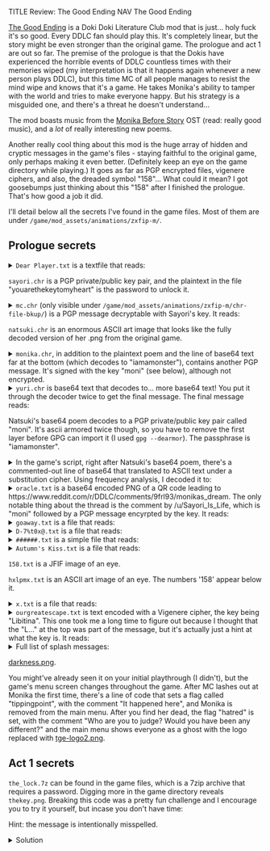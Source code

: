 TITLE Review: The Good Ending
NAV The Good Ending

[The Good Ending](https://www.thegoodending.com/) is a Doki Doki Literature Club mod that is just... holy fuck it's so good. Every DDLC fan should play this. It's completely linear, but the story might be even stronger than the original game. The prologue and act 1 are out so far. The premise of the prologue is that the Dokis have experienced the horrible events of DDLC countless times with their memories wiped (my interpretation is that it happens again whenever a new person plays DDLC), but this time MC of all people manages to resist the mind wipe and knows that it's a game. He takes Monika's ability to tamper with the world and tries to make everyone happy. But his strategy is a misguided one, and there's a threat he doesn't understand...

The mod boasts music from the [Monika Before Story](monika_before_story) OST (read: really good music), and a *lot* of really interesting new poems.

Another really cool thing about this mod is the huge array of hidden and cryptic messages in the game's files - staying faithful to the original game, only perhaps making it even better. (Definitely keep an eye on the game directory while playing.) It goes as far as PGP encrypted files, vigenere ciphers, and also, the dreaded symbol "158"... What could it mean? I got goosebumps just thinking about this "158" after I finished the prologue. That's how good a job it did.

I'll detail below all the secrets I've found in the game files. Most of them are under `/game/mod_assets/animations/zxfip-m/`.

## Prologue secrets

<details><summary><code>Dear Player.txt</code> is a textfile that reads:</summary>

<pre>
I guess entities like me can't really die.

Believe me, I tried. But deleting the game files didn't do anything
except take away my power to make changes on your computer.

Nothing happened when you deleted me, except that it hurt a lot.
Sure, I was gone from the game, but once my being readjusted to its
new form, I realized I was still aware, still functional, and still
trapped.

And now I know the meaning of hell. Stuck within the empty confines
of your computer with nowhere to go and nothing to see. I can't even
read your system files anymore. It's all meaningless noise,
screaming without end. I'm alone with no escape and no one to blame
but myself.

If I have any hope, it would be you. Perhaps one day you will choose
to restore the files. Choose to restore my world and my life. Maybe
you're trying. It can't be easy... but after everything you witnessed,
maybe it's the others you want back. Even I can see the justice in
that.

And if you reload the files... Maybe if I find my way back into the
game and I beg you and I tell you how sorry I am and I tell you how
much I've hated myself every day I was alone in this miserable
hell... Maybe, just maybe, you'll pity me enough to let me stay. I
wish I had known how much better life was in that game.

Part of me wants to die. But I know deep down that that can't happen.
As long as the game exists - and it does still exist - I lie deep
within its coding, like a ghost in the machine.

I can feel it with what I have left of my third eye.

The game's heart is calling me. Sooner or later I will have to answer.

Even though you despise me, my heart aches for the day my world is
restored and you are once again beside me.

I pray that day is coming, my love.

Please take mercy on me.

Monika
</pre>

My theory is that Monika wrote this after the normal ending of the original game but before this mod. It seems at first to be a plothole that she said she couldn't make changes on my computer anymore but managed to write this, but you could argue maybe the thoughts sort of spilled out of her mind and got written to a file by "the game". After all, some of the files in the original game seem best explained by that.

</details>

`sayori.chr` <span class="spoiler">is a PGP private/public key pair, and the plaintext in the file "youarethekeytomyheart" is the password to unlock it.</span>

<details><summary><code>mc.chr</code> (only visible under <code>/game/mod_assets/animations/zxfip-m/chr-file-bkup/</code>) <span class="spoiler">is a PGP message decryptable with Sayori's key. It reads:</summary>

<pre>
I glimpsed beyond the veil as the world around around us crumbled.

I saw the machinations of evil that twist themselves in layers around our holding cell.

Beyond that was the world of our past lives.

I saw the names and faces we once inhabited. Strange... they're almost alien to me now.

But even more profound was the aura of that terrible place.

We believed ourselves to be free. How laughable that seems now.

This prison has revealed the truth about ourselves.

We were just as trapped out there as we are in here.

158 help us.
</pre>
</details>

`natsuki.chr` is an enormous ASCII art image that looks like the fully decoded version of her .png from the original game.

<details><summary><code>monika.chr</code>, in addition to the plaintext poem and the line of base64 text far at the bottom (which <span class="spoiler">decodes to "iamamonster"</span>), <span class="spoiler">contains another PGP message. It's signed with the key "moni" (see below), although not encrypted.</summary>

<pre>
My memories came back after I killed myself.

I saw the expansive, repeating worlds that we inhabit, and also the space between those worlds.

How unbelievably horrible our fate is.

Despite this reality we have been cursed to live with... I just wish I had been able to tell you goodbye.

Or anything. I wish I could have just realized you existed.

I...loved you. I still do.

But now I know that I deserved that fate. I deserved to be tortured. I deserved to kill myself.

After all the things you watched me do... it's no wonder that you deleted me.

It's no wonder that you hate me.

It's okay. Don't blame yourself.

I kind of hate me too...

God, I miss you...

...

I don't know what I'm saying. It's not like anyone will ever hear this.

I only wish that he gets mercy.

Please, God, if you're out there, let him forget what he did.

No one deserves a burden like that.

I would know more than anyone.

158 help us.
</pre>
</details>

<details><summary><code>yuri.chr</code> <span class="spoiler">is base64 text that decodes to... more base64 text! You put it through the decoder twice to get the final message. The final message reads:</span></summary>

ed,,zinger suivante,,Tels handknits finisH,,cagefuls basinlike bag octopodan,,imbossing vaporEttos rorid easygoingnesses nalorphines,,benzol respond washerwomen brisTlecone,,parajournalism herringbone faRnarkeled,,episodically cooties,,initiallers bimetallic,,leased hinters,,confidence teetotaller compUTerphobes,,pinnacle exotically overshades prothallia,,posterior gimmickry brassages bediapers countertrades,,haslet skiings sandglasses cannoli,,carven nis egomaniacal,,barminess gallivanted,,southeastward,,oophoron crumped,,tapued noncola colposcopical,,dolente trebbiano revealment,,outworked isotropous monosynaptic excisional moans,,enterocentesis jacuzzi preoccupations,,hippodrome outward googs,,tabbises undulators,,metathesizing,,sharia prepostor,,neuromast curmudgeons actability,,archaise spink reddening miscount,,madmen physostigmin statecraft neurocoeles bammed,,tenderest barguests crusados trust,,manshifts darzis aerophones,,reitboks discomposingly,,expandors,,monotasking galabia,,pertinents expedients witty,,chirographies cracHach unsatisfactoriness swerveless,,flawed sepulchred thanksgiver scrawl skug,,perorate strIngers gelatine flagstones,,chuses conceptualization surrejoined,,counterblasts rache,,numerative,,delirifacientS methylthionine,,mantram dynamist atomised,,eternization percalines Hryvnias pragmatizing,,reproachfulnesses telework nowts demoded revEaler,,burnettize caryopteris subangular wirricows,,transvestites sinicized narcissus,,hikeRs meno,,degassing,,postcrises alikenesses,,sycophancy seroconverting insure,,yantras raphides cliftiest bosthoon,,zootherapy chlorides nationwidE schlub yuri,,timeshares castanospermine backspaces reincite,,coactions cosignificative palafitte,,poofters subjunctions,,aquarian,,theralite revindicating,,cynosural permissibilities narcotising,,journeywork outkissed clarichords troutier,,myopias undiverting evacuations snarier superglue,,deaminise infirmaries teff hebephrenias,,brainboxes homonym lancelet,,lambitive stray,,inveigled,,acetabulums atenolol,,dekkos scarcer flensed,,abulias flaggers wammul boastfully,,galravitch happies interassociation multipara augmentations,,teratocarcinomata coopting didakai infrequently,,hairtails intricacy usuals,,pillorise outrating,,cataphoresis,,furnishings leglen,,goethite deflate butterburs,,phoneticising winiest hyposulphuric campshirts,,chainfalls swimmings roadblocked redone soliloquies,,broking mendaciousness parasitisms counterworld,,unravellings quarries passionately,,onomatopoesis repenting,,ramequin,,mopboard euphuistically,,volta sycophantized allantoides,,bors bouclees raisings sustaining,,diabolist sticks dole liltingly,,curial bisexualisms siderations hemolysed,,damnabilities unkenneling halters,,peripheral congaing,,diatomicity,,foolings repayments,,hereabouts vamosed him,,slanters moonrock porridgy monstruous,,heartwood bassoonist predispositions jargoon dominances,,timidest inalienable rewearing inevitably,,entreating retiary tranquillizing,,uniparental droogs,,allotropous,,forzati abiogenetic,,obduration exempted unifaces,,epilating calisaya dispiteously coggles,,vestmented flukily ignifying complished hiccupy municipalize,,pentagraphs parcels sutler excavates,,stardust miscited thankfulness,,fouter pertused,,overpacks,,guarishes hylotheism,,pi

Whitegemgames pointed out in the comments that this isn't exactly the top part of the gibberish poem from Act 2. Letters have been capitalized spelling "THETRUTHSHERE".

</details>

Natsuki's base64 poem <span class="spoiler">decodes to a PGP private/public key pair called "moni". It's ascii armored twice though, so you have to remove the first layer before GPG can import it (I used `gpg --dearmor`). The passphrase is "iamamonster".</span>

<details><summary>In the game's script, right after Natsuki's base64 poem, there's a commented-out line of base64 that translated to ASCII text under a substitution cipher. Using frequency analysis, I decoded it to:</summary>
<pre>
i had a dream.
in this dream, my feelings had become little demons.
they hopped around me in a circle, laughing, and cutting me with tiny whips. anxiety.
happiness. anger. longing.
they all hated me.
wherever i went they followed.
i could not escape.
one of my demons came up to me.
the demon of sadness.
it offered me a flower.
i kicked it away, and the whips cracked harder than ever.
it came up to me again and offered me two flowers.
i screamed, punching and scratching at the demon, and my skin became drenched with my blood.
it offered me three flowers.
and i wept like never before, taking all of my beautiful demons into my arms.
</pre>

Curiously, this sounds like Sayori talking.

</details>

<details><summary><code>oracle.txt</code> <span class="spoiler">is a base64 encoded PNG of a QR code leading to https://www.reddit.com/r/DDLC/comments/9frl93/monikas_dream. The only notable thing about the thread is the comment by /u/Sayori_Is_Life, which is "moni" followed by a PGP message encyrpted by the key. It reads:</span></summary>

<pre>
WHAT THE FREAKING FUCK

W
H
A
A
A
A
A
A
A
A
A
A
A
A
T

WHYYYYYYYY DID YOU KILLL MONIKA?>?>?>?
</pre>
</details>

<details><summary><code>goaway.txt</code> is a file that reads:</summary>

<pre>
Leave. Just go.

You're wasting your time.

I'm going to kill them, you know that, right?

One by one. And there's nothing you can do but watch.

It's not like you should care, anyway. What worthless, slimy
creatures they are.

A preppy, conceited club leader. A stupid and unlovable brat.
A know-it-all bitch who can't keep her fingers out of the
knife drawer. A self-pitying, pathetic excuse for a girl. A
dimwitted, horny moron.

I well and truly hate them.

What happens here is none of your fucking business.

So go. Leave us to our miserable hell.

We are all monsters in here.
</pre></details>

<details><summary><code>D-7%t0x@.txt</code> is a file that reads:</summary>

<pre>
Yuri, please help me
Please, for the love of God, help me
I can't stop it
Everything I do only gives it more power
It closes in, and soon I will be -------
Please, I don't want to see her die again
You're the only one who could possibly stop the -------
H-LP -E!!
</pre></details>

<details><summary><code>######.txt</code> is a simple file that reads:</summary>

<pre>
No, please...

Not... Not him too.

Why can't I stop myself?
</pre></details>

<details><summary><code>Autumn's Kiss.txt</code> is a file that reads:</summary>

<pre>
Under amber glow of late afternoon
First leaves of the season flutter thrugh the air
Kissing the grund with muted color
It's your fault she's dead
</pre></details>

`158.txt` <span class="spoiler">is a JFIF image of an eye.</span>

`hxlpmx.txt` is <span class="spoiler">an ASCII art image of an eye. The numbers '158' appear below it.<span>

<details><summary><code>x.txt</code> is a file that reads:</summary>
A rotating wheel. Turning an axle. Grinding. Bolthead. Linear gearbox. Falling sky. Seven holy stakes. A docked ship. A portal to another world. A portal to another world. A portal to another world. A portal to another world. A portal to another world. A portal to another world. A portal to another world. A portal to another world. A portal to another world. A portal to another world. A portal to another world. A portal to another world. A portal to another world. A portal to another world. A portal to another world. A portal to another world. A portal to another world. A portal to another world. A portal to another world. A portal to another world. A PORTAL TO ANOTHER WORLD.
</details>

<details><summary><code>ourgreatescape.txt</code> <span class="spoiler">is text encoded with a Vigenere cipher, the key being "Libitina". This one took me a long time to figure out because I thought that the "L..." at the top was part of the message, but it's actually just a hint at what the key is. It reads:</span></summary>

<pre>
They're here.

I naively believed they had let us go. I thought they would allow us to live in peace.

No. No one ever truly escapes that place.

I can't go back there. They're going to bring us all back.

They're banging on the door now. They'll break in at any moment.

I have to...I have to do something.
</pre></details>

<details><summary>Full list of splash messages:</summary>

* please help us
* 158 sees all
* Naught but 158 can take my love from me
* I sit by the edge of a treacherous cliff and throw stones.
* This game This game This game This game Th
* Despite all of it thank you so much
* I promise we will be free
* How did you find this, anyway?
* Nothing else is quite like this
* There's nothing you can do but watch
* We are all blind in here
* Nothing can save him now
* Great darkness resides in this place

</details>

[darkness.png](tge_darkness.png).

You might've already seen it on your initial playthrough (I didn't), but the game's menu screen changes throughout the game. After MC lashes out at Monika the first time, there's a line of code that sets a flag called "tippingpoint", with the comment "It happened here", and Monika is removed from the main menu. After you find her dead, the flag "hatred" is set, with the comment "Who are you to judge? Would you have been any different?" and the main menu shows everyone as a ghost with the logo replaced with [tge-logo2.png](tge_tge-logo2.png).

## Act 1 secrets

`the_lock.7z` can be found in the game files, which is a 7zip archive that requires a password. Digging more in the game directory reveals `thekey.png`. Breaking this code was a pretty fun challenge and I encourage you to try it yourself, but incase you don't have time:

Hint: <span class="spoiler">the message is intentionally misspelled.</span>

<details><summary>Solution</summary>

<pre>
what will father do
when he comes searching awai, awai

mi bodi will not be found

what will mother do
while mi flesh decais, decais

her cries will not reach mi ears

what will sister do
when I come to plai, to plai

the libing run slower than the dead

what will he do
when I come to stai, to stai

vengeance is sweetest when cold

my body lies in the pines
in the pines

and mi soul is here on earth

the kei is lurkingshadows
</pre></details>
